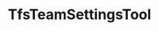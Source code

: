 ---
optionsClassName: TfsTeamSettingsToolOptions
optionsClassFullName: MigrationTools.Tools.TfsTeamSettingsToolOptions
configurationSamples:
- name: defaults
  order: 2
  description: 
  code: There are no defaults! Check the sample for options!
  sampleFor: MigrationTools.Tools.TfsTeamSettingsToolOptions
- name: sample
  order: 1
  description: 
  code: There is no sample, but you can check the classic below for a general feel.
  sampleFor: MigrationTools.Tools.TfsTeamSettingsToolOptions
- name: classic
  order: 3
  description: 
  code: >-
    {
      "$type": "TfsTeamSettingsToolOptions",
      "Enabled": false,
      "MigrateTeamSettings": false,
      "UpdateTeamSettings": false,
      "MigrateTeamCapacities": false,
      "UseUserMapping": false,
      "Teams": null
    }
  sampleFor: MigrationTools.Tools.TfsTeamSettingsToolOptions
description: Tool for migrating team settings including team configurations, area paths, iterations, and team-specific settings from source to target Team Foundation Server or Azure DevOps.
className: TfsTeamSettingsTool
typeName: Tools
architecture: 
options:
- parameterName: Enabled
  type: Boolean
  description: If set to `true` then the tool will run. Set to `false` and the processor will not run.
  defaultValue: missing XML code comments
- parameterName: MigrateTeamCapacities
  type: Boolean
  description: 'Migrate original team member capacities after their creation on the target team project. Note: It will only migrate team member capacity if the team member with same display name exists on the target collection otherwise it will be ignored.'
  defaultValue: false
- parameterName: MigrateTeamSettings
  type: Boolean
  description: Migrate original team settings after their creation on target team project
  defaultValue: false
- parameterName: Teams
  type: List
  description: List of Teams to process. If this is `null` then all teams will be processed.
  defaultValue: missing XML code comments
- parameterName: UpdateTeamSettings
  type: Boolean
  description: Reset the target team settings to match the source if the team exists
  defaultValue: false
- parameterName: UseUserMapping
  type: Boolean
  description: Use user mapping file from TfsTeamSettingsTool when matching users when migrating capacities. By default, users in source are matched in target users by current display name. When this is set to `true`, users are matched also by mapped name from user mapping file.
  defaultValue: missing XML code comments
status: missing XML code comments
processingTarget: missing XML code comments
classFile: src/MigrationTools.Clients.TfsObjectModel/Tools/TfsTeamSettingsTool.cs
optionsClassFile: src/MigrationTools.Clients.TfsObjectModel/Tools/TfsTeamSettingsToolOptions.cs
notes:
  exists: false
  path: docs/Reference/Tools/TfsTeamSettingsTool-notes.md
  markdown: ''
topics:
- topic: notes
  path: docs/Reference/Tools/TfsTeamSettingsTool-notes.md
  exists: false
  markdown: ''
- topic: introduction
  path: docs/Reference/Tools/TfsTeamSettingsTool-introduction.md
  exists: false
  markdown: ''

redirectFrom:
- /Reference/Tools/TfsTeamSettingsToolOptions/
layout: reference
toc: true
permalink: /Reference/Tools/TfsTeamSettingsTool/
title: TfsTeamSettingsTool
categories:
- Tools
- 
topics:
- topic: notes
  path: docs/Reference/Tools/TfsTeamSettingsTool-notes.md
  exists: false
  markdown: ''
- topic: introduction
  path: docs/Reference/Tools/TfsTeamSettingsTool-introduction.md
  exists: false
  markdown: ''

---